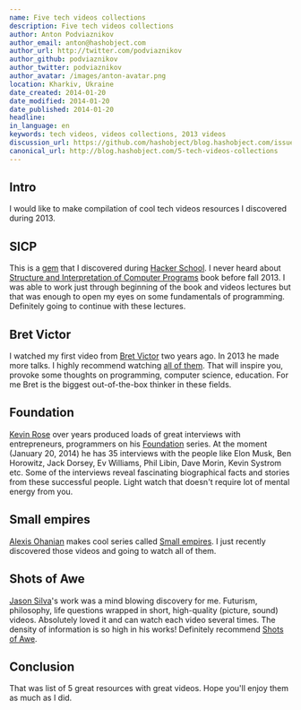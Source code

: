 ```yaml
---
name: Five tech videos collections
description: Five tech videos collections
author: Anton Podviaznikov
author_email: anton@hashobject.com
author_url: http://twitter.com/podviaznikov
author_github: podviaznikov
author_twitter: podviaznikov
author_avatar: /images/anton-avatar.png
location: Kharkiv, Ukraine
date_created: 2014-01-20
date_modified: 2014-01-20
date_published: 2014-01-20
headline:
in_language: en
keywords: tech videos, videos collections, 2013 videos
discussion_url: https://github.com/hashobject/blog.hashobject.com/issues/12
canonical_url: http://blog.hashobject.com/5-tech-videos-collections
---
```

## Intro

I would like to make compilation of cool tech videos resources I discovered during 2013.


## SICP

This is a [gem](https://www.youtube.com/watch?v=2Op3QLzMgSY&list=PL8FE88AA54363BC46) that I
discovered during [Hacker School](http://hackerschool.com). I never heard about
[Structure and Interpretation of Computer Programs](http://mitpress.mit.edu/sicp/full-text/book/book.html)
book before fall 2013. I was able to work just through beginning of the book and videos lectures
but that was enough to open my eyes on some fundamentals of programming. Definitely going to continue with
these lectures.


## Bret Victor

I watched my first video from [Bret Victor](http://worrydream.com/) two years ago. In 2013 he made more talks.
I highly recommend watching [all of them](https://vimeo.com/worrydream/videos). That will inspire you,
provoke some thoughts on programming, computer science, education. For me Bret is the biggest out-of-the-box
thinker in these fields.


## Foundation

[Kevin Rose](http://twitter.com/kevinrose) over years produced loads of great interviews with entrepreneurs, programmers on his [Foundation](http://foundation.bz/) series. At the moment (January 20, 2014) he has
35 interviews with the people like Elon Musk, Ben Horowitz, Jack Dorsey, Ev Williams, Phil Libin, Dave Morin,
Kevin Systrom etc. Some of the interviews reveal fascinating biographical facts and stories from these
successful people. Light watch that doesn't require lot of mental energy from you.


## Small empires

[Alexis Ohanian](https://twitter.com/alexisohanian) makes cool series called [Small empires](http://www.theverge.com/video/small-empires). I just recently discovered those videos and going to watch all of them.


## Shots of Awe

[Jason Silva](https://twitter.com/JasonSilva)'s work was a mind blowing discovery for me. Futurism, philosophy, life questions wrapped in short, high-quality (picture, sound) videos. Absolutely loved it and can watch each video several times. The density of information is so high in his works! Definitely recommend
[Shots of Awe](http://testtube.com/shotsofawe).

## Conclusion

That was list of 5 great resources with great videos. Hope you'll enjoy them as much as I did.